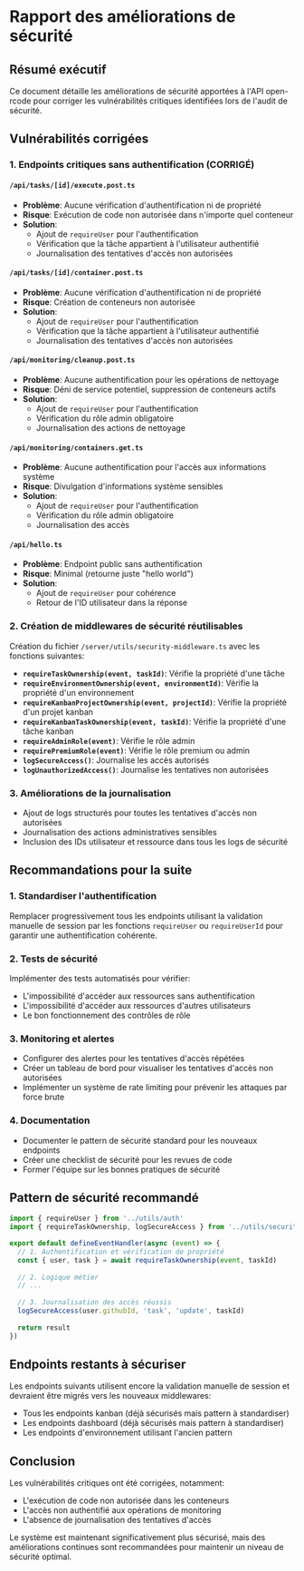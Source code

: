 # Rapport des améliorations de sécurité

## Résumé exécutif

Ce document détaille les améliorations de sécurité apportées à l'API open-rcode pour corriger les vulnérabilités critiques identifiées lors de l'audit de sécurité.

## Vulnérabilités corrigées

### 1. Endpoints critiques sans authentification (CORRIGÉ)

#### `/api/tasks/[id]/execute.post.ts`
- **Problème**: Aucune vérification d'authentification ni de propriété
- **Risque**: Exécution de code non autorisée dans n'importe quel conteneur
- **Solution**: 
  - Ajout de `requireUser` pour l'authentification
  - Vérification que la tâche appartient à l'utilisateur authentifié
  - Journalisation des tentatives d'accès non autorisées

#### `/api/tasks/[id]/container.post.ts`
- **Problème**: Aucune vérification d'authentification ni de propriété
- **Risque**: Création de conteneurs non autorisée
- **Solution**: 
  - Ajout de `requireUser` pour l'authentification
  - Vérification que la tâche appartient à l'utilisateur authentifié
  - Journalisation des tentatives d'accès non autorisées

#### `/api/monitoring/cleanup.post.ts`
- **Problème**: Aucune authentification pour les opérations de nettoyage
- **Risque**: Déni de service potentiel, suppression de conteneurs actifs
- **Solution**: 
  - Ajout de `requireUser` pour l'authentification
  - Vérification du rôle admin obligatoire
  - Journalisation des actions de nettoyage

#### `/api/monitoring/containers.get.ts`
- **Problème**: Aucune authentification pour l'accès aux informations système
- **Risque**: Divulgation d'informations système sensibles
- **Solution**: 
  - Ajout de `requireUser` pour l'authentification
  - Vérification du rôle admin obligatoire
  - Journalisation des accès

#### `/api/hello.ts`
- **Problème**: Endpoint public sans authentification
- **Risque**: Minimal (retourne juste "hello world")
- **Solution**: 
  - Ajout de `requireUser` pour cohérence
  - Retour de l'ID utilisateur dans la réponse

### 2. Création de middlewares de sécurité réutilisables

Création du fichier `/server/utils/security-middleware.ts` avec les fonctions suivantes:

- **`requireTaskOwnership(event, taskId)`**: Vérifie la propriété d'une tâche
- **`requireEnvironmentOwnership(event, environmentId)`**: Vérifie la propriété d'un environnement
- **`requireKanbanProjectOwnership(event, projectId)`**: Vérifie la propriété d'un projet kanban
- **`requireKanbanTaskOwnership(event, taskId)`**: Vérifie la propriété d'une tâche kanban
- **`requireAdminRole(event)`**: Vérifie le rôle admin
- **`requirePremiumRole(event)`**: Vérifie le rôle premium ou admin
- **`logSecureAccess()`**: Journalise les accès autorisés
- **`logUnauthorizedAccess()`**: Journalise les tentatives non autorisées

### 3. Améliorations de la journalisation

- Ajout de logs structurés pour toutes les tentatives d'accès non autorisées
- Journalisation des actions administratives sensibles
- Inclusion des IDs utilisateur et ressource dans tous les logs de sécurité

## Recommandations pour la suite

### 1. Standardiser l'authentification

Remplacer progressivement tous les endpoints utilisant la validation manuelle de session par les fonctions `requireUser` ou `requireUserId` pour garantir une authentification cohérente.

### 2. Tests de sécurité

Implémenter des tests automatisés pour vérifier:
- L'impossibilité d'accéder aux ressources sans authentification
- L'impossibilité d'accéder aux ressources d'autres utilisateurs
- Le bon fonctionnement des contrôles de rôle

### 3. Monitoring et alertes

- Configurer des alertes pour les tentatives d'accès répétées
- Créer un tableau de bord pour visualiser les tentatives d'accès non autorisées
- Implémenter un système de rate limiting pour prévenir les attaques par force brute

### 4. Documentation

- Documenter le pattern de sécurité standard pour les nouveaux endpoints
- Créer une checklist de sécurité pour les revues de code
- Former l'équipe sur les bonnes pratiques de sécurité

## Pattern de sécurité recommandé

```typescript
import { requireUser } from '../utils/auth'
import { requireTaskOwnership, logSecureAccess } from '../utils/security-middleware'

export default defineEventHandler(async (event) => {
  // 1. Authentification et vérification de propriété
  const { user, task } = await requireTaskOwnership(event, taskId)
  
  // 2. Logique métier
  // ...
  
  // 3. Journalisation des accès réussis
  logSecureAccess(user.githubId, 'task', 'update', taskId)
  
  return result
})
```

## Endpoints restants à sécuriser

Les endpoints suivants utilisent encore la validation manuelle de session et devraient être migrés vers les nouveaux middlewares:

- Tous les endpoints kanban (déjà sécurisés mais pattern à standardiser)
- Les endpoints dashboard (déjà sécurisés mais pattern à standardiser)
- Les endpoints d'environnement utilisant l'ancien pattern

## Conclusion

Les vulnérabilités critiques ont été corrigées, notamment:
- L'exécution de code non autorisée dans les conteneurs
- L'accès non authentifié aux opérations de monitoring
- L'absence de journalisation des tentatives d'accès

Le système est maintenant significativement plus sécurisé, mais des améliorations continues sont recommandées pour maintenir un niveau de sécurité optimal.